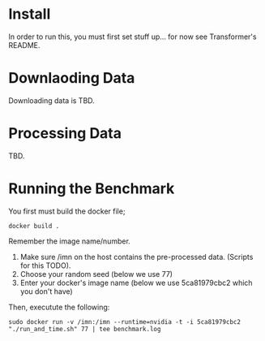 Install
==========

In order to run this, you must first set stuff up... for now see Transformer's README.


Downlaoding Data
==========

Downloading data is TBD.


Processing Data
=============

TBD.


Running the Benchmark
============

You first must build the docker file;

    docker build .


Remember the image name/number.


1. Make sure /imn on the host contains the pre-processed data. (Scripts for this TODO).
2. Choose your random seed (below we use 77)
3. Enter your docker's image name (below we use 5ca81979cbc2 which you don't have)

Then, executute the following:

    sudo docker run -v /imn:/imn --runtime=nvidia -t -i 5ca81979cbc2 "./run_and_time.sh" 77 | tee benchmark.log


